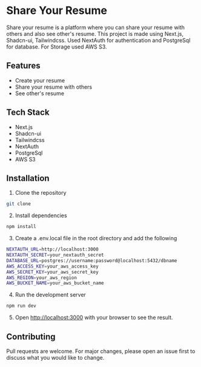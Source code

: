 # Share Your Resume
Share your resume is a platform where you can share your resume with others and also see other's resume. This project is made using Next.js, Shadcn-ui, Tailwindcss. Used NextAuth for authentication and PostgreSql for database. For Storage used AWS S3.

## Features
- Create your resume
- Share your resume with others
- See other's resume

## Tech Stack
- Next.js
- Shadcn-ui
- Tailwindcss
- NextAuth
- PostgreSql
- AWS S3

## Installation
1. Clone the repository
```bash
git clone 
```
2. Install dependencies
```bash
npm install
```
3. Create a .env.local file in the root directory and add the following
```bash
NEXTAUTH_URL=http://localhost:3000
NEXTAUTH_SECRET=your_nextauth_secret
DATABASE_URL=postgres://username:password@localhost:5432/dbname
AWS_ACCESS_KEY=your_aws_access_key
AWS_SECRET_KEY=your_aws_secret_key
AWS_REGION=your_aws_region
AWS_BUCKET_NAME=your_aws_bucket_name
```
4. Run the development server
```bash
npm run dev
```
5. Open [http://localhost:3000](http://localhost:3000) with your browser to see the result.


## Contributing
Pull requests are welcome. For major changes, please open an issue first to discuss what you would like to change.
